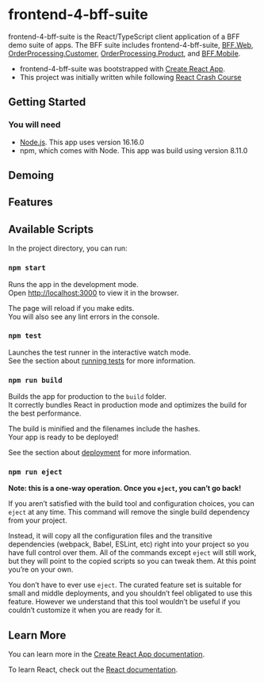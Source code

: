 # frontend-4-bff-suite
frontend-4-bff-suite is the React/TypeScript client application of a BFF demo suite of apps. The BFF suite includes frontend-4-bff-suite, [BFF.Web](https://github.com/Sara-Jade/BFF.Web), [OrderProcessing.Customer](https://github.com/Sara-Jade/OrderProcessing.Customer), [OrderProcessing.Product](https://github.com/Sara-Jade/OrderProcessing.Product), and [BFF.Mobile](https://github.com/Sara-Jade/BFF.Mobile).

- frontend-4-bff-suite was bootstrapped with [Create React App](https://github.com/facebook/create-react-app).
- This project was initially written while following [React Crash Course](https://www.youtube.com/playlist?list=PLG3RxIUKLJlYKdpyO-0asC8yDApZmB-s9)

## Getting Started

### You will need
- [Node.js](nodejs.org/). This app uses version 16.16.0
- npm, which comes with Node. This app was build using version 8.11.0

## Demoing

## Features

## Available Scripts

In the project directory, you can run:

### `npm start`

Runs the app in the development mode.\
Open [http://localhost:3000](http://localhost:3000) to view it in the browser.

The page will reload if you make edits.\
You will also see any lint errors in the console.

### `npm test`

Launches the test runner in the interactive watch mode.\
See the section about [running tests](https://facebook.github.io/create-react-app/docs/running-tests) for more information.

### `npm run build`

Builds the app for production to the `build` folder.\
It correctly bundles React in production mode and optimizes the build for the best performance.

The build is minified and the filenames include the hashes.\
Your app is ready to be deployed!

See the section about [deployment](https://facebook.github.io/create-react-app/docs/deployment) for more information.

### `npm run eject`

**Note: this is a one-way operation. Once you `eject`, you can’t go back!**

If you aren’t satisfied with the build tool and configuration choices, you can `eject` at any time. This command will remove the single build dependency from your project.

Instead, it will copy all the configuration files and the transitive dependencies (webpack, Babel, ESLint, etc) right into your project so you have full control over them. All of the commands except `eject` will still work, but they will point to the copied scripts so you can tweak them. At this point you’re on your own.

You don’t have to ever use `eject`. The curated feature set is suitable for small and middle deployments, and you shouldn’t feel obligated to use this feature. However we understand that this tool wouldn’t be useful if you couldn’t customize it when you are ready for it.

## Learn More

You can learn more in the [Create React App documentation](https://facebook.github.io/create-react-app/docs/getting-started).

To learn React, check out the [React documentation](https://reactjs.org/).
